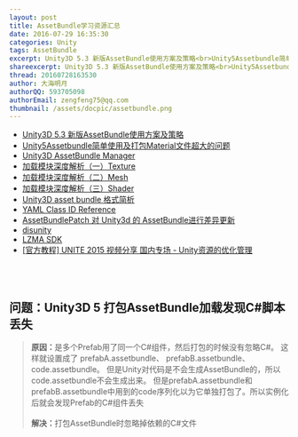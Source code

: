 ```yaml
---
layout: post
title: AssetBundle学习资源汇总
date: 2016-07-29 16:35:30
categories: Unity
tags: AssetBundle
excerpt: Unity3D 5.3 新版AssetBundle使用方案及策略<br>Unity5Assetbundle简单使用及打包Material文件超大的问题<br>Unity3D AssetBundle Manager
shareexcerpt: Unity3D 5.3 新版AssetBundle使用方案及策略<br>Unity5Assetbundle简单使用及打包Material文件超大的问题<br>Unity3D AssetBundle Manager
thread: 20160728163530
author: 大海明月
authorQQ: 593705098
authorEmail: zengfeng75@qq.com
thumbnail: /assets/docpic/assetbundle.png
---
```



* [Unity3D 5.3 新版AssetBundle使用方案及策略](http://www.cnblogs.com/murongxiaopifu/p/5629415.html)
* [Unity5Assetbundle简单使用及打包Material文件超大的问题](http://www.it165.net/pro/html/201506/43896.html) 
* [Unity3D AssetBundle Manager](https://www.assetstore.unity3d.com/en/#!/content/45836)
* [加载模块深度解析（一）Texture](http://blog.uwa4d.com/archives/LoadingPerformance_Texture.html)
* [加载模块深度解析（二）Mesh](http://blog.uwa4d.com/archives/LoadingPerformance_Mesh.html)
* [加载模块深度解析（三）Shader](http://blog.uwa4d.com/archives/LoadingPerformance_Shader.html)
* [Unity3D asset bundle 格式简析](http://blog.codingnow.com/2014/08/unity3d_asset_bundle.html)
* [YAML Class ID Reference](http://docs.unity3d.com/Manual/ClassIDReference.html)
* [AssetBundlePatch 对 Unity3d 的 AssetBundle进行差异更新](https://github.com/dpull/AssetBundlePatch)
* [disunity](https://github.com/ata4/disunity)
* [LZMA SDK](http://www.7-zip.org/sdk.html)
* [[官方教程] UNITE 2015 视频分享 国内专场 - Unity资源的优化管理](http://forum.china.unity3d.com/thread-7197-1-1.html)


<br><br> 


## <b>问题：</b>Unity3D 5 打包AssetBundle加载发现C#脚本丢失

> <b>原因：</b>是多个Prefab用了同一个C#组件，然后打包的时候没有忽略C#。 这样就设置成了 prefabA.assetbundle、 prefabB.assetbundle、 code.assetbundle。 但是Unity对代码是不会生成AssetBundle的，所以code.assetbundle不会生成出来。 但是prefabA.assetbundle和prefabB.assetbundle中用到的code序列化以为它单独打包了。所以实例化后就会发现Prefab的C#组件丢失 <br>
> <br>
> <b>解决：</b>打包AssetBundle时忽略掉依赖的C#文件 <br>
